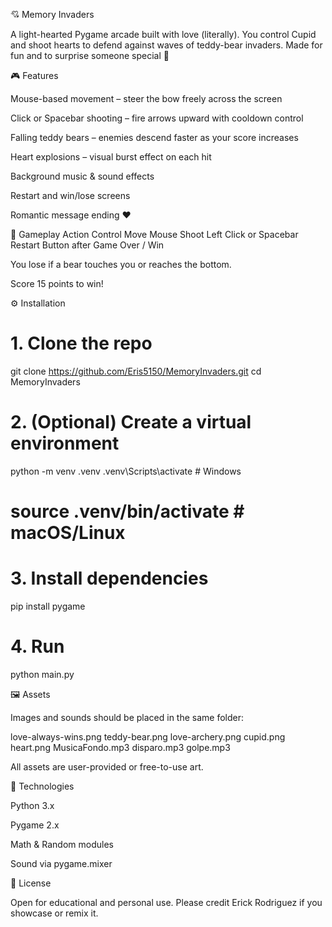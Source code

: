 💘 Memory Invaders

A light-hearted Pygame arcade built with love (literally).
You control Cupid and shoot hearts to defend against waves of teddy-bear invaders.
Made for fun and to surprise someone special 💞

🎮 Features

Mouse-based movement – steer the bow freely across the screen

Click or Spacebar shooting – fire arrows upward with cooldown control

Falling teddy bears – enemies descend faster as your score increases

Heart explosions – visual burst effect on each hit

Background music & sound effects

Restart and win/lose screens

Romantic message ending ❤️

🧩 Gameplay
Action	Control
Move	Mouse
Shoot	Left Click or Spacebar
Restart	Button after Game Over / Win

You lose if a bear touches you or reaches the bottom.

Score 15 points to win!

⚙️ Installation
# 1. Clone the repo
git clone https://github.com/Eris5150/MemoryInvaders.git
cd MemoryInvaders

# 2. (Optional) Create a virtual environment
python -m venv .venv
.venv\Scripts\activate   # Windows
# source .venv/bin/activate  # macOS/Linux

# 3. Install dependencies
pip install pygame

# 4. Run
python main.py

🖼️ Assets

Images and sounds should be placed in the same folder:

love-always-wins.png
teddy-bear.png
love-archery.png
cupid.png
heart.png
MusicaFondo.mp3
disparo.mp3
golpe.mp3


All assets are user-provided or free-to-use art.

🧠 Technologies

Python 3.x

Pygame 2.x

Math & Random modules

Sound via pygame.mixer

📜 License

Open for educational and personal use.
Please credit Erick Rodriguez if you showcase or remix it.
